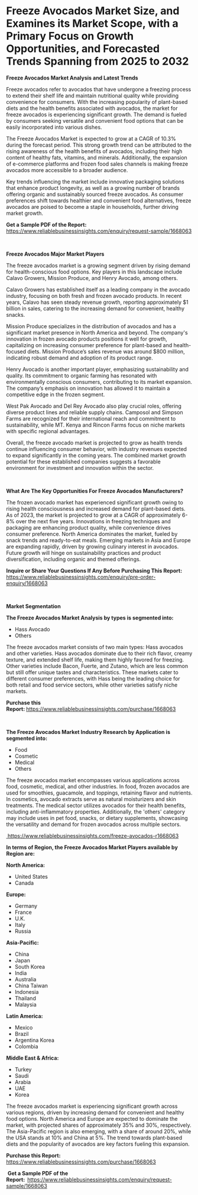 <p><h1>Freeze Avocados Market Size, and Examines its Market Scope, with a Primary Focus on Growth Opportunities, and Forecasted Trends Spanning from 2025 to 2032</h1></p><p><strong>Freeze Avocados Market Analysis and Latest Trends</strong></p>
<p><p>Freeze avocados refer to avocados that have undergone a freezing process to extend their shelf life and maintain nutritional quality while providing convenience for consumers. With the increasing popularity of plant-based diets and the health benefits associated with avocados, the market for freeze avocados is experiencing significant growth. The demand is fueled by consumers seeking versatile and convenient food options that can be easily incorporated into various dishes.</p><p>The Freeze Avocados Market is expected to grow at a CAGR of 10.3% during the forecast period. This strong growth trend can be attributed to the rising awareness of the health benefits of avocados, including their high content of healthy fats, vitamins, and minerals. Additionally, the expansion of e-commerce platforms and frozen food sales channels is making freeze avocados more accessible to a broader audience. </p><p>Key trends influencing the market include innovative packaging solutions that enhance product longevity, as well as a growing number of brands offering organic and sustainably sourced freeze avocados. As consumer preferences shift towards healthier and convenient food alternatives, freeze avocados are poised to become a staple in households, further driving market growth.</p></p>
<p><strong>Get a Sample PDF of the Report:&nbsp;</strong> <a href="https://www.reliablebusinessinsights.com/enquiry/request-sample/1668063?utm_campaign=97&utm_medium=2&utm_source=Github&utm_content=ia&utm_term=17042025&utm_id=freeze-avocados">https://www.reliablebusinessinsights.com/enquiry/request-sample/1668063</a></p>
<p>&nbsp;</p>
<p><strong>Freeze Avocados Major Market Players</strong></p>
<p><p>The freeze avocados market is a growing segment driven by rising demand for health-conscious food options. Key players in this landscape include Calavo Growers, Mission Produce, and Henry Avocado, among others.</p><p>Calavo Growers has established itself as a leading company in the avocado industry, focusing on both fresh and frozen avocado products. In recent years, Calavo has seen steady revenue growth, reporting approximately $1 billion in sales, catering to the increasing demand for convenient, healthy snacks.</p><p>Mission Produce specializes in the distribution of avocados and has a significant market presence in North America and beyond. The company's innovation in frozen avocado products positions it well for growth, capitalizing on increasing consumer preference for plant-based and health-focused diets. Mission Produce’s sales revenue was around $800 million, indicating robust demand and adoption of its product range.</p><p>Henry Avocado is another important player, emphasizing sustainability and quality. Its commitment to organic farming has resonated with environmentally conscious consumers, contributing to its market expansion. The company’s emphasis on innovation has allowed it to maintain a competitive edge in the frozen segment.</p><p>West Pak Avocado and Del Rey Avocado also play crucial roles, offering diverse product lines and reliable supply chains. Camposol and Simpson Farms are recognized for their international reach and commitment to sustainability, while MT. Kenya and Rincon Farms focus on niche markets with specific regional advantages.</p><p>Overall, the freeze avocado market is projected to grow as health trends continue influencing consumer behavior, with industry revenues expected to expand significantly in the coming years. The combined market growth potential for these established companies suggests a favorable environment for investment and innovation within the sector.</p></p>
<p>&nbsp;</p>
<p><strong>What Are The Key Opportunities For Freeze Avocados Manufacturers?</strong></p>
<p><p>The frozen avocado market has experienced significant growth owing to rising health consciousness and increased demand for plant-based diets. As of 2023, the market is projected to grow at a CAGR of approximately 6-8% over the next five years. Innovations in freezing techniques and packaging are enhancing product quality, while convenience drives consumer preference. North America dominates the market, fueled by snack trends and ready-to-eat meals. Emerging markets in Asia and Europe are expanding rapidly, driven by growing culinary interest in avocados. Future growth will hinge on sustainability practices and product diversification, including organic and themed offerings.</p></p>
<p><strong>Inquire or Share Your Questions If Any Before Purchasing This Report:</strong> <a href="https://www.reliablebusinessinsights.com/enquiry/pre-order-enquiry/1668063?utm_campaign=97&utm_medium=2&utm_source=Github&utm_content=ia&utm_term=17042025&utm_id=freeze-avocados">https://www.reliablebusinessinsights.com/enquiry/pre-order-enquiry/1668063</a></p>
<p>&nbsp;</p>
<p><strong>Market Segmentation</strong></p>
<p><strong>The Freeze Avocados Market Analysis by types is segmented into:</strong></p>
<p><ul><li>Hass Avocado</li><li>Others</li></ul></p>
<p><p>The freeze avocados market consists of two main types: Hass avocados and other varieties. Hass avocados dominate due to their rich flavor, creamy texture, and extended shelf life, making them highly favored for freezing. Other varieties include Bacon, Fuerte, and Zutano, which are less common but still offer unique tastes and characteristics. These markets cater to different consumer preferences, with Hass being the leading choice for both retail and food service sectors, while other varieties satisfy niche markets.</p></p>
<p><strong>Purchase this Report:&nbsp;</strong><a href="https://www.reliablebusinessinsights.com/purchase/1668063?utm_campaign=97&utm_medium=2&utm_source=Github&utm_content=ia&utm_term=17042025&utm_id=freeze-avocados">https://www.reliablebusinessinsights.com/purchase/1668063</a></p>
<p>&nbsp;</p>
<p><strong>The Freeze Avocados Market Industry Research by Application is segmented into:</strong></p>
<p><ul><li>Food</li><li>Cosmetic</li><li>Medical</li><li>Others</li></ul></p>
<p><p>The freeze avocados market encompasses various applications across food, cosmetic, medical, and other industries. In food, frozen avocados are used for smoothies, guacamole, and toppings, retaining flavor and nutrients. In cosmetics, avocado extracts serve as natural moisturizers and skin treatments. The medical sector utilizes avocados for their health benefits, including anti-inflammatory properties. Additionally, the 'others' category may include uses in pet food, snacks, or dietary supplements, showcasing the versatility and demand for frozen avocados across multiple sectors.</p></p>
<p><a href="https://www.reliablebusinessinsights.com/freeze-avocados-r1668063?utm_campaign=97&utm_medium=2&utm_source=Github&utm_content=ia&utm_term=17042025&utm_id=freeze-avocados">&nbsp;https://www.reliablebusinessinsights.com/freeze-avocados-r1668063</a></p>
<p><strong>In terms of Region, the Freeze Avocados Market Players available by Region are:</strong></p>
<p>
    <p> <strong> North America: </strong>
        <ul>
            <li>United States</li>
            <li>Canada</li>
        </ul>
        </p> 
    <p> <strong> Europe: </strong>
        <ul>
            <li>Germany</li>
            <li>France</li>
            <li>U.K.</li>
            <li>Italy</li>
            <li>Russia</li>
        </ul>
        </p> 
    <p> <strong> Asia-Pacific: </strong>
        <ul>
            <li>China</li>
            <li>Japan</li>
            <li>South Korea</li>
            <li>India</li>
            <li>Australia</li>
            <li>China Taiwan</li>
            <li>Indonesia</li>
            <li>Thailand</li>
            <li>Malaysia</li>
        </ul>
        </p> 
    <p> <strong> Latin America: </strong>
        <ul>
            <li>Mexico</li>
            <li>Brazil</li>
            <li>Argentina Korea</li>
            <li>Colombia</li>
        </ul>
        </p> 
    <p> <strong> Middle East & Africa: </strong>
        <ul>
            <li>Turkey</li>
            <li>Saudi</li>
            <li>Arabia</li>
            <li>UAE</li>
            <li>Korea</li>
        </ul>
    </p>
    </p>
<p><p>The freeze avocados market is experiencing significant growth across various regions, driven by increasing demand for convenient and healthy food options. North America and Europe are expected to dominate the market, with projected shares of approximately 35% and 30%, respectively. The Asia-Pacific region is also emerging, with a share of around 20%, while the USA stands at 10% and China at 5%. The trend towards plant-based diets and the popularity of avocados are key factors fueling this expansion.</p></p>
<p><strong>Purchase this Report: </strong><a href="https://www.reliablebusinessinsights.com/purchase/1668063?utm_campaign=97&utm_medium=2&utm_source=Github&utm_content=ia&utm_term=17042025&utm_id=freeze-avocados">https://www.reliablebusinessinsights.com/purchase/1668063</a></p>
<p>&nbsp;<strong>Get a Sample PDF of the Report:&nbsp;&nbsp;</strong><a href="https://www.reliablebusinessinsights.com/enquiry/request-sample/1668063?utm_campaign=97&utm_medium=2&utm_source=Github&utm_content=ia&utm_term=17042025&utm_id=freeze-avocados">https://www.reliablebusinessinsights.com/enquiry/request-sample/1668063</a></p>
<p><strong></strong></p>
<p><p></p><p></p><p></p></p>